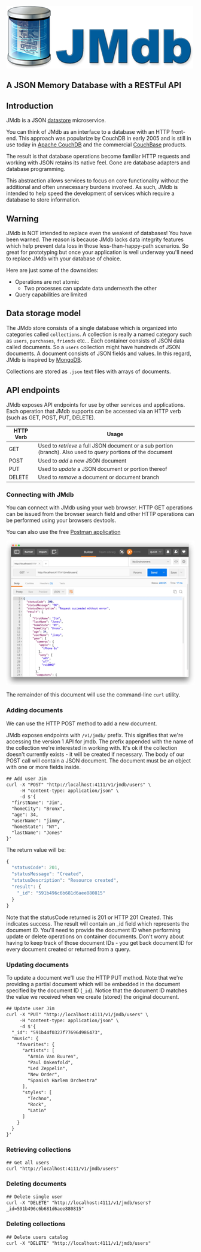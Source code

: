 ![](./images/logo.png)
## A JSON Memory Database with a RESTFul API

## Introduction

JMdb is a JSON [datastore](https://en.wikipedia.org/wiki/Data_store) microservice.

You can think of JMdb as an interface to a database with an HTTP front-end. This approach was popularize by CouchDB in early 2005 and is still in use today in [Apache CouchDB](http://couchdb.apache.org/) and the commercial [CouchBase](http://www.couchbase.com) products.

The result is that database operations become familiar HTTP requests and working with JSON retains its native feel. Gone are database adapters and database programming.

This abstraction allows services to focus on core functionality without the additional and often unnecessary burdens involved. As such, JMdb is intended to help speed the development of services which require a database to store information.

## Warning

JMdb is NOT intended to replace even the weakest of databases! You have been warned. The reason is because JMdb lacks data integrity features which help prevent data loss in those less-than-happy-path scenarios. So great for prototyping but once your application is well underway you'll need to replace JMdb with your database of choice.

Here are just some of the downsides:

* Operations are not atomic
  * Two processes can update data underneath the other
* Query capabilities are limited

## Data storage model

The JMdb store consists of a single database which is organized into categories called `collections`. A collection is really a named category such as `users`, `purchases`, `friends` etc... Each container consists of JSON data called documents. So a `users` collection might have hundreds of JSON documents. A document consists of JSON fields and values. In this regard, JMdb is inspired by [MongoDB](https://www.mongodb.com/).

Collections are stored as `.json` text files with arrays of documents.

## API endpoints

JMdb exposes API endpoints for use by other services and applications.  Each operation that JMdb supports can be accessed via an HTTP verb (such as GET, POST, PUT, DELETE).

HTTP Verb | Usage
--- | ---
GET | Used to *retrieve* a full JSON document or a sub portion (branch).  Also used to *query* portions of the document
POST | Used to *add* a new JSON document
PUT | Used to *update* a JSON document or portion thereof
DELETE | Used to *remove* a document or document branch

### Connecting with JMdb

You can connect with JMdb using your web browser. HTTP GET operations can be issued from the browser search field and other HTTP operations can be performed using your browsers devtools.

You can also use the free [Postman application](https://www.getpostman.com/)

![](./images/Postman.jpg)

The remainder of this document will use the command-line `curl` utility.

### Adding documents

We can use the HTTP POST method to add a new document.

JMdb exposes endpoints with `/v1/jmdb/` prefix. This signifies that we're accessing the version 1 API for jmdb. The prefix appended with the name of the collection we're interested in working with. It's ok if the collection doesn't currently exists - it will be created if necessary.  The body of our POST call will contain a JSON document.  The document must be an object with one or more fields inside.

```shell
## Add user Jim
curl -X "POST" "http://localhost:4111/v1/jmdb/users" \
     -H "content-type: application/json" \
     -d $'{
  "firstName": "Jim",
  "homeCity": "Bronx",
  "age": 34,
  "userName": "jimmy",
  "homeState": "NY",
  "lastName": "Jones"
}'
```

The return value will be:

```javascript
{
  "statusCode": 201,
  "statusMessage": "Created",
  "statusDescription": "Resource created",
  "result": {
    "_id": "591b496c6b681d6aee880815"
  }
}
```

Note that the statusCode returned is 201 or HTTP 201 Created. This indicates success. The result will contain an _id field which represents the document ID. You'll need to provide the document ID when performing update or delete operations on container documents. Don't worry about having to keep track of those document IDs - you get back document ID for every document created or returned from a query.

### Updating documents

To update a document we'll use the HTTP PUT method.  Note that we're providing a partial document which will be embedded in the document specified by the document ID (`_id`). Notice that the document ID matches the value we received when we create (stored) the original document.

```shell
## Update user Jim
curl -X "PUT" "http://localhost:4111/v1/jmdb/users" \
     -H "content-type: application/json" \
     -d $'{
  "_id": "591b44f0327f77696d986473",
  "music": {
    "favorites": {
      "artists": [
        "Armin Van Buuren",
        "Paul Oakenfold",
        "Led Zeppelin",
        "New Order",
        "Spanish Harlem Orchestra"
      ],
      "styles": [
        "Techno",
        "Rock",
        "Latin"
      ]
    }
  }
}'
```

### Retrieving collections

```shell
## Get all users
curl "http://localhost:4111/v1/jmdb/users"
```

### Deleting documents

```shell
## Delete single user
curl -X "DELETE" "http://localhost:4111/v1/jmdb/users?_id=591b496c6b681d6aee880815"
```

### Deleting collections

```shell
## Delete users catalog
curl -X "DELETE" "http://localhost:4111/v1/jmdb/users"
```
